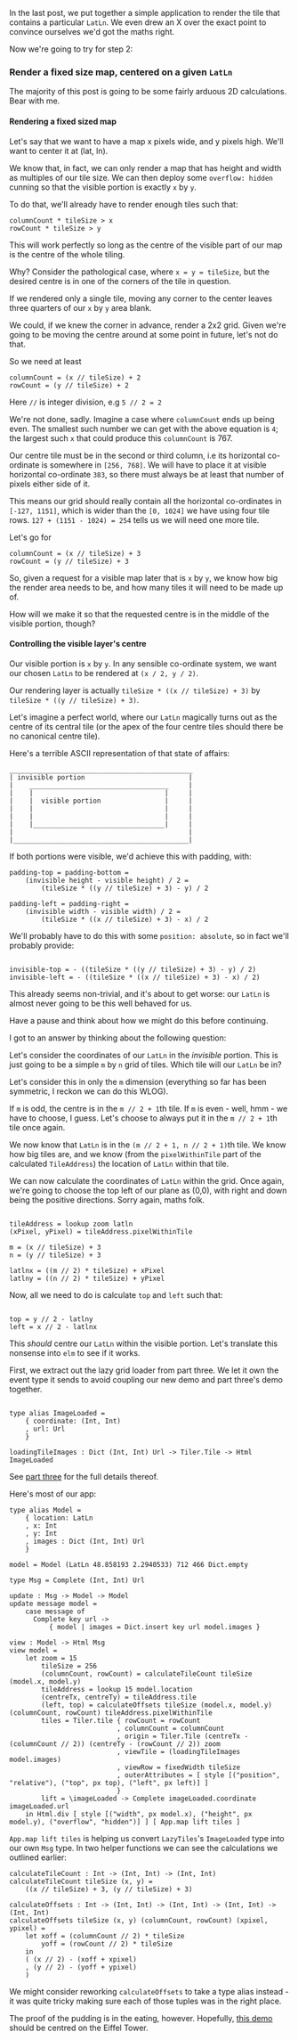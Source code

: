 In the last post, we put together a simple application to render the
tile that contains a particular `LatLn`. We even drew an X over the
exact point to convince ourselves we'd got the maths right.

Now we're going to try for step 2:

### Render a fixed size map, centered on a given `LatLn`

The majority of this post is going to be some fairly arduous 2D
calculations. Bear with me.

#### Rendering a fixed sized map

Let's say that we want to have a map x pixels wide, and y pixels
high. We'll want to center it at (lat, ln).

We know that, in fact, we can only render a map that has height and
width as multiples of our tile size. We can then deploy some
`overflow: hidden` cunning so that the visible portion is exactly `x` by `y`.

To do that, we'll already have to render enough tiles such that:

~~~~
columnCount * tileSize > x
rowCount * tileSize > y
~~~~

This will work perfectly so long as the centre of the visible part of
our map is the centre of the whole tiling.

Why? Consider the pathological case, where `x = y = tileSize`, but the
desired centre is in one of the corners of the tile in question.

If we rendered only a single tile, moving any corner to the center
leaves three quarters of our `x` by `y` area blank.

We could, if we knew the corner in advance, render a 2x2 grid. Given
we're going to be moving the centre around at some point in future,
let's not do that.

So we need at least

~~~~
columnCount = (x // tileSize) + 2
rowCount = (y // tileSize) + 2
~~~~

Here `//` is integer division, e.g `5 // 2 = 2`

We're not done, sadly. Imagine a case where `columnCount` ends up being
even. The smallest such number we can get with the above equation is
`4`; the largest such `x` that could produce this `columnCount` is 767.

Our centre tile must be in the second or third column, i.e its
horizontal co-ordinate is somewhere in `[256, 768]`. We will have to
place it at visible horizontal co-ordinate `383`, so there must always
be at least that number of pixels either side of it.

This means our grid should really contain all the horizontal
co-ordinates in `[-127, 1151]`, which is wider than the `[0, 1024]` we
have using four tile rows. `127 + (1151 - 1024) = 254` tells us we
will need one more tile.

Let's go for

~~~~
columnCount = (x // tileSize) + 3
rowCount = (y // tileSize) + 3
~~~~

So, given a request for a visible map later that is `x` by `y`, we
know how big the render area needs to be, and how many tiles it will
need to be made up of.

How will we make it so that the requested centre is in the middle of
the visible portion, though?

#### Controlling the visible layer's centre

Our visible portion is `x` by `y`. In any sensible co-ordinate system,
we want our chosen `LatLn` to be rendered at `(x / 2, y / 2)`.

Our rendering layer is actually `tileSize * ((x // tileSize) + 3)` by
`tileSize * ((y // tileSize) + 3)`.

Let's imagine a perfect world, where our `LatLn` magically turns out
as the centre of its central tile (or the apex of the four centre
tiles should there be no canonical centre tile).

Here's a terrible ASCII representation of that state of affairs:

~~~~
______________________________________________
| invisible portion                          |
|    ___________________________________     |
|    |                                 |     |
|    |  visible portion                |     |
|    |                                 |     |
|    |                                 |     |
|    |_________________________________|     |
|                                            | 
|____________________________________________| 
~~~~

If both portions were visible, we'd achieve this with padding, with:

~~~~
padding-top = padding-bottom =
    (invisible height - visible height) / 2 =
        (tileSize * ((y // tileSize) + 3) - y) / 2 

padding-left = padding-right =
    (invisible width - visible width) / 2 =
        (tileSize * ((x // tileSize) + 3) - x) / 2 
~~~~

We'll probably have to do this with some `position: absolute`, so in
fact we'll probably provide:

~~~~

invisible-top = - ((tileSize * ((y // tileSize) + 3) - y) / 2) 
invisible-left = - ((tileSize * ((x // tileSize) + 3) - x) / 2)

~~~~

This already seems non-trivial, and it's about to get worse: our
`LatLn` is almost never going to be this well behaved for us.

Have a pause and think about how we might do this before
continuing.

I got to an answer by thinking about the following question:

Let's consider the coordinates of our `LatLn` in the _invisible_
portion. This is just going to be a simple `m` by `n` grid of
tiles. Which tile will our `LatLn` be in?

Let's consider this in only the `m` dimension (everything so far has been
symmetric, I reckon we can do this WLOG).

If `m` is odd, the centre is in the `m // 2 + 1`th tile.  If `m` is
even - well, hmm - we have to choose, I guess. Let's choose to always
put it in the `m // 2 + 1`th tile once again.

We now know that `LatLn` is in the `(m // 2 + 1, n // 2 + 1)`th
tile. We know how big tiles are, and we know (from the
`pixelWithinTile` part of the calculated `TileAddress`) the location
of `LatLn` within that tile.

We can now calculate the coordinates of `LatLn` within the grid. Once
again, we're going to choose the top left of our plane as (0,0), with
right and down being the positive directions. Sorry again, maths folk.

~~~~

tileAddress = lookup zoom latln
(xPixel, yPixel) = tileAddress.pixelWithinTile

m = (x // tileSize) + 3
n = (y // tileSize) + 3

latlnx = ((m // 2) * tileSize) + xPixel
latlny = ((n // 2) * tileSize) + yPixel

~~~~

Now, all we need to do is calculate `top` and `left` such that:

~~~~

top = y // 2 - latlny
left = x // 2 - latlnx

~~~~

This _should_ centre our `LatLn` within the visible portion. Let's
translate this nonsense into `elm` to see if it works.

First, we extract out the lazy grid loader from part three. We let it
own the event type it sends to avoid coupling our new demo and part
three's demo together.

~~~~ {.haskell}

type alias ImageLoaded =
    { coordinate: (Int, Int)
    , url: Url
    }

loadingTileImages : Dict (Int, Int) Url -> Tiler.Tile -> Html ImageLoaded

~~~~

See [part three](three.html) for the full details thereof.

Here's most of our app:

~~~~ {.haskell}
type alias Model = 
    { location: LatLn
    , x: Int
    , y: Int
    , images : Dict (Int, Int) Url
    }

model = Model (LatLn 48.858193 2.2940533) 712 466 Dict.empty

type Msg = Complete (Int, Int) Url

update : Msg -> Model -> Model
update message model = 
    case message of
      Complete key url ->
          { model | images = Dict.insert key url model.images }

view : Model -> Html Msg
view model = 
    let zoom = 15
        tileSize = 256
        (columnCount, rowCount) = calculateTileCount tileSize (model.x, model.y)
        tileAddress = lookup 15 model.location
        (centreTx, centreTy) = tileAddress.tile
        (left, top) = calculateOffsets tileSize (model.x, model.y) (columnCount, rowCount) tileAddress.pixelWithinTile
        tiles = Tiler.tile { rowCount = rowCount
                           , columnCount = columnCount
                           , origin = Tiler.Tile (centreTx - (columnCount // 2)) (centreTy - (rowCount // 2)) zoom
                           , viewTile = (loadingTileImages model.images)
                           , viewRow = fixedWidth tileSize
                           , outerAttributes = [ style [("position", "relative"), ("top", px top), ("left", px left)] ]
                           }
        lift = \imageLoaded -> Complete imageLoaded.coordinate imageLoaded.url
    in Html.div [ style [("width", px model.x), ("height", px model.y), ("overflow", "hidden")] ] [ App.map lift tiles ]
~~~~

`App.map lift tiles` is helping us convert `LazyTiles`'s `ImageLoaded`
type into our own `Msg` type. In two helper functions we can see the
calculations we outlined earlier:

~~~~ {.haskell}
calculateTileCount : Int -> (Int, Int) -> (Int, Int)
calculateTileCount tileSize (x, y) =
    ((x // tileSize) + 3, (y // tileSize) + 3)

calculateOffsets : Int -> (Int, Int) -> (Int, Int) -> (Int, Int) -> (Int, Int)
calculateOffsets tileSize (x, y) (columnCount, rowCount) (xpixel, ypixel) =
    let xoff = (columnCount // 2) * tileSize
        yoff = (rowCount // 2) * tileSize
    in
    ( (x // 2) - (xoff + xpixel)
    , (y // 2) - (yoff + ypixel)
    )
~~~~

We might consider reworking `calculateOffsets` to take a type alias
instead - it was quite tricky making sure each of those tuples was in
the right place.

The proof of the pudding is in the eating, however. Hopefully,
[this demo](demo-5.1.html) should be centred on the Eiffel Tower.
